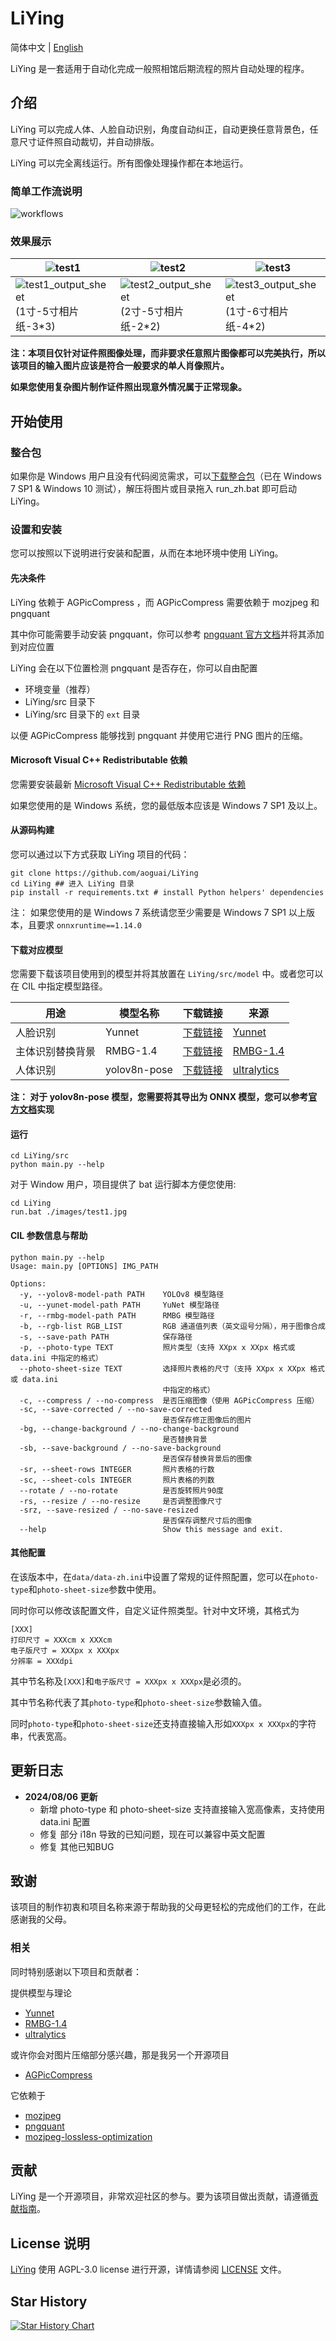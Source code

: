 # LiYing

简体中文 | [English](./README-EN.md)

LiYing 是一套适用于自动化完成一般照相馆后期流程的照片自动处理的程序。

## 介绍

LiYing 可以完成人体、人脸自动识别，角度自动纠正，自动更换任意背景色，任意尺寸证件照自动裁切，并自动排版。

LiYing 可以完全离线运行。所有图像处理操作都在本地运行。

### 简单工作流说明

![workflows](../images/workflows.png)

### 效果展示

| ![test1](../images/test1.jpg) | ![test2](../images/test2.jpg) | ![test3](../images/test3.jpg) |
| ----------------------------- | ---------------------------- | ---------------------------- |
| ![test1_output_sheet](../images/test1_output_sheet.jpg)(1寸-5寸相片纸-3*3) | ![test2_output_sheet](../images/test2_output_sheet.jpg)(2寸-5寸相片纸-2*2) | ![test3_output_sheet](../images/test3_output_sheet.jpg)(1寸-6寸相片纸-4*2) |

**注：本项目仅针对证件照图像处理，而非要求任意照片图像都可以完美执行，所以该项目的输入图片应该是符合一般要求的单人肖像照片。**

**如果您使用复杂图片制作证件照出现意外情况属于正常现象。**

## 开始使用

### 整合包

如果你是 Windows 用户且没有代码阅览需求，可以[下载整合包](https://github.com/aoguai/LiYing/releases/latest)（已在 Windows 7 SP1 &  Windows 10 测试），解压将图片或目录拖入 run_zh.bat 即可启动 LiYing。

### 设置和安装

您可以按照以下说明进行安装和配置，从而在本地环境中使用 LiYing。

#### 先决条件

LiYing 依赖于 AGPicCompress ，而 AGPicCompress 需要依赖于 mozjpeg 和 pngquant

其中你可能需要手动安装 pngquant，你可以参考 [pngquant 官方文档](https://pngquant.org/)并将其添加到对应位置

LiYing 会在以下位置检测 pngquant 是否存在，你可以自由配置
- 环境变量（推荐）
- LiYing/src 目录下
- LiYing/src 目录下的 `ext` 目录

以便 AGPicCompress 能够找到 pngquant 并使用它进行 PNG 图片的压缩。

#### Microsoft Visual C++ Redistributable 依赖

您需要安装最新 [Microsoft Visual C++ Redistributable 依赖](https://learn.microsoft.com/en-us/cpp/windows/latest-supported-vc-redist)


如果您使用的是 Windows 系统，您的最低版本应该是 Windows 7 SP1 及以上。

#### 从源码构建

您可以通过以下方式获取 LiYing 项目的代码：

```shell
git clone https://github.com/aoguai/LiYing
cd LiYing ## 进入 LiYing 目录
pip install -r requirements.txt # install Python helpers' dependencies
```

注： 如果您使用的是 Windows 7 系统请您至少需要是 Windows 7 SP1 以上版本，且要求 `onnxruntime==1.14.0`

#### 下载对应模型

您需要下载该项目使用到的模型并将其放置在 `LiYing/src/model` 中。或者您可以在 CIL 中指定模型路径。

| 用途                     | 模型名称              | 下载链接                                                                                                             | 来源                                                     |
|------------------------|--------------------|------------------------------------------------------------------------------------------------------------------|--------------------------------------------------------|
| 人脸识别                  | Yunnet             | [下载链接](https://github.com/opencv/opencv_zoo/blob/main/models/face_detection_yunet/face_detection_yunet_2023mar.onnx) | [Yunnet](https://github.com/ShiqiYu/libfacedetection)  |
| 主体识别替换背景              | RMBG-1.4           | [下载链接](https://huggingface.co/briaai/RMBG-1.4/blob/main/onnx/model.onnx)                                           | [RMBG-1.4](https://huggingface.co/briaai/RMBG-1.4)     |
| 人体识别                  | yolov8n-pose       | [下载链接](https://github.com/ultralytics/assets/releases/download/v8.2.0/yolov8n-pose.pt)                           | [ultralytics](https://github.com/ultralytics/ultralytics) |

**注： 对于 yolov8n-pose 模型，您需要将其导出为 ONNX 模型，您可以参考[官方文档](https://docs.ultralytics.com/integrations/onnx/)实现**

#### 运行

```shell
cd LiYing/src
python main.py --help
```

对于 Window 用户，项目提供了 bat 运行脚本方便您使用:

```shell
cd LiYing
run.bat ./images/test1.jpg
```

#### CIL 参数信息与帮助
```shell
python main.py --help 
Usage: main.py [OPTIONS] IMG_PATH

Options:
  -y, --yolov8-model-path PATH    YOLOv8 模型路径
  -u, --yunet-model-path PATH     YuNet 模型路径
  -r, --rmbg-model-path PATH      RMBG 模型路径
  -b, --rgb-list RGB_LIST         RGB 通道值列表（英文逗号分隔），用于图像合成
  -s, --save-path PATH            保存路径
  -p, --photo-type TEXT           照片类型（支持 XXpx x XXpx 格式或 data.ini 中指定的格式）
  --photo-sheet-size TEXT         选择照片表格的尺寸（支持 XXpx x XXpx 格式或 data.ini
                                  中指定的格式）
  -c, --compress / --no-compress  是否压缩图像（使用 AGPicCompress 压缩）
  -sc, --save-corrected / --no-save-corrected
                                  是否保存修正图像后的图片
  -bg, --change-background / --no-change-background
                                  是否替换背景
  -sb, --save-background / --no-save-background
                                  是否保存替换背景后的图像
  -sr, --sheet-rows INTEGER       照片表格的行数
  -sc, --sheet-cols INTEGER       照片表格的列数
  --rotate / --no-rotate          是否旋转照片90度
  -rs, --resize / --no-resize     是否调整图像尺寸
  -srz, --save-resized / --no-save-resized
                                  是否保存调整尺寸后的图像
  --help                          Show this message and exit.

```

#### 其他配置

在该版本中，在`data/data-zh.ini`中设置了常规的证件照配置，您可以在`photo-type`和`photo-sheet-size`参数中使用。

同时你可以修改该配置文件，自定义证件照类型。针对中文环境，其格式为
```text
[XXX]
打印尺寸 = XXXcm x XXXcm
电子版尺寸 = XXXpx x XXXpx
分辨率 = XXXdpi
```
其中节名称及`[XXX]`和`电子版尺寸 = XXXpx x XXXpx`是必须的。

其中节名称代表了其`photo-type`和`photo-sheet-size`参数输入值。

同时`photo-type`和`photo-sheet-size`还支持直接输入形如`XXXpx x XXXpx`的字符串，代表宽高。

## 更新日志

- **2024/08/06 更新**
  - 新增 photo-type 和 photo-sheet-size 支持直接输入宽高像素，支持使用 data.ini 配置
  - 修复 部分 i18n 导致的已知问题，现在可以兼容中英文配置
  - 修复 其他已知BUG

## 致谢

该项目的制作初衷和项目名称来源于帮助我的父母更轻松的完成他们的工作，在此感谢我的父母。

### 相关

同时特别感谢以下项目和贡献者：

提供模型与理论

- [Yunnet](https://github.com/ShiqiYu/libfacedetection)
- [RMBG-1.4](https://huggingface.co/briaai/RMBG-1.4)
- [ultralytics](https://github.com/ultralytics/ultralytics)

或许你会对图片压缩部分感兴趣，那是我另一个开源项目

- [AGPicCompress](https://github.com/aoguai/AGPicCompress)

它依赖于

- [mozjpeg](https://github.com/mozilla/mozjpeg)
- [pngquant](https://github.com/kornelski/pngquant)
- [mozjpeg-lossless-optimization](https://github.com/wanadev/mozjpeg-lossless-optimization)

## 贡献

LiYing 是一个开源项目，非常欢迎社区的参与。要为该项目做出贡献，请遵循[贡献指南](./CONTRIBUTING.md)。

## License 说明

[LiYing](https://github.com/aoguai/LiYing) 使用 AGPL-3.0 license 进行开源，详情请参阅 [LICENSE](../LICENSE) 文件。

## Star History

<a href="https://star-history.com/#aoguai/LiYing&Timeline">
  <picture>
    <source media="(prefers-color-scheme: dark)" srcset="https://api.star-history.com/svg?repos=aoguai/subscription&type=Timeline&theme=dark" />
    <source media="(prefers-color-scheme: light)" srcset="https://api.star-history.com/svg?repos=aoguai/subscription&type=Timeline" />
    <img alt="Star History Chart" src="https://api.star-history.com/svg?repos=aoguai/subscription&type=Timeline" />
  </picture>
</a>
